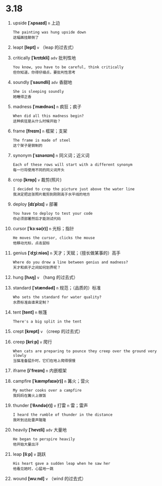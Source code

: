 # 3.18


1. upside **[ˈʌpsaɪd]** `n` 上边
    ```
    The painting was hung upside down
    这幅画挂颠倒了
    ```

2. leapt **[lept]** `v` （leap 的过去式）

3. critically **[ˈkrɪtɪkli]** `adv` 批判性地
    ```
    You know, you have to be careful, think critically
    但你知道，你得仔细点，要批判性思考
    ```

4. soundly **[ˈsaʊndli]** `adv` 香甜地
    ```
    She is sleeping soundly
    她睡得正香
    ```

5. madness **[ˈmædnəs]** `n` 疯狂；疯子
    ```
    When did all this madness begin?
    这种疯狂是从什么时候开始？
    ```

6. frame **[freɪm]** `n` 框架；支架
    ```
    The frame is made of steel
    这个架子是钢制的
    ```

7. synonym **[ˈsɪnənɪm]** `n` 同义词；近义词
    ```
    Each of these rows will start with a different synonym
    每一行将使用不同的同义词开头
    ```

8. crop **[krɒp]** `v` 裁剪(照片)
    ```
    I decided to crop the picture just above the water line
    我决定把这张照片裁剪到刚刚高于水平线的地方
    ```

9. deploy **[dɪˈplɔɪ]** `v` 部署
    ```
    You have to deploy to test your code
    你必须部署然后才能测试代码
    ```

10. cursor **[ˈkɜːsə(r)]** `n` 光标；指针
    ```
    He moves the cursor, clicks the mouse
    他移动光标，点击鼠标
    ```

11. genius **[ˈdʒiːniəs]** `n` 天才；天赋；（擅长做某事的）高手
    ```
    Where do you drew a line between genius and madness?
    天才和疯子之间如何划界呢？
    ```

12. hung **[hʌŋ]** `v` （hang 的过去式）

13. standard **[ˈstændəd]** `n` 规范；（品质的）标准
    ```
    Who sets the standard for water quality?
    水质标准由谁来定制？
    ```

14. tent **[tent]** `n` 帐篷
    ```
    There's a big split in the tent
    
    ```

15. crept **[krept]** `v` （creep 的过去式）

16. creep **[kriːp]** `v` 爬行
    ```
    When cats are preparing to pounce they creep over the ground very slowly
    当猫准备猛扑时，它们在地上爬得很慢
    ```

17. iframe **[i'freɪm]** `n` 内嵌框架

18. campfire **[ˈkæmpfaɪə(r)]** `n` 篝火；营火
    ```
    My mother cooks over a campfire
    我妈妈在篝火上做饭
    ```

19. thunder **[ˈθʌndə(r)]** `v` 打雷 `n` 雷；雷声
    ```
    I heard the rumble of thunder in the distance
    我听到远处雷声隆隆
    ```

20. heavily **[ˈhevɪli]** `adv` 大量地
    ```
    He began to perspire heavily
    他开始大量出汗
    ```

21. leap **[liːp]** `v` 跳跃
    ```
    His heart gave a sudden leap when he saw her
    他看见她时，心猛地一跳
    ```

22. wound **[wuːnd]** `v` （wind 的过去式）
